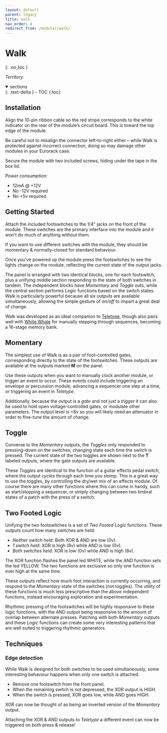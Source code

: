 ```yaml
---
layout: default
parent: legacy
title: walk
nav_order: 4
redirect_from: /modular/walk/
---
```


# Walk
{: .no_toc }

*Territory.*

<details open markdown="block">
  <summary>
    sections
  </summary>
  {: .text-delta }
- TOC
{:toc}
</details>

## Installation

Align the 10-pin ribbon cable so the red stripe corresponds to the white indicator on the rear of the module’s circuit board. This is toward the top edge of the module.

Be careful not to misalign the connector left-to-right either – while Walk is protected against incorrect connection, doing so may damage other modules in your Eurorack case.

Secure the module with two included screws, hiding under the tape in the box lid.

*Power consumption:*

- 12mA @ +12V
- No -12V required
- No +5v required


## Getting Started

Attach the included footswitches to the 1/4" jacks on the front of the module. These switches are the primary interface into the module and it won't do much of anything without them.

If you want to use different switches with the module, they should be momentary & normally-closed for standard behaviour.

Once you've powered up the module press the footswitches to see the lights change on the module, reflecting the current state of the output jacks.

The panel is arranged with two identical blocks, one for each footswitch, plus a unifying middle section responding to the state of both switches in tandem. The independent blocks have *Momentary* and *Toggle* outs, while the central section performs *Logic* functions based on the switch states. Walk is particularly powerful because all six outputs are available simultaneously, allowing the simple gesture of *on/off* to impart a great deal of change.

Walk was developed as an ideal companion to [Teletype](http://monome.org/docs/teletype), though also pairs well with [White Whale](http://monome.org/docs/whitewhale) for manually stepping through sequences, becoming a 16-stage memory bank.


## Momentary

The simplest use of Walk is as a pair of foot-controlled gates, corresponding directly to the state of the footswitches. These outputs are available at the outputs marked **M** on the panel.

Use these outputs when you want to manually clock another module, or trigger an event to occur. These events could include triggering an envelope or percussion module, advancing a sequencer one step at a time, or triggering an event in *Teletype*.

Additionally, because the output is a *gate* and not just a *trigger* it can also be used to hold open voltage-controlled gates, or modulate other parameters. The output level is +8v so you will likely need an attenuator in order to fine-tune the amount of change.


## Toggle

Converse to the *Momentary* outputs, the *Toggles* only responded to pressing-down on the switches, changing state each time the switch is pressed. The current state of the two toggles are shown next to the **T** labeled outputs, where the gate outputs are available.

These *Toggles* are identical to the function of a guitar effects pedal switch, where the output *cycles* through each time you stomp. This is a great way to use the toggles, by controlling the dry/wet mix of an effects module. Of course there are many other functions where this can come in handy, such as start/stopping a sequencer, or simply changing between two timbral states of a patch with the press of a switch.

## Two Footed Logic

Unifying the two footswitches is a set of *Two Footed Logic* functions. These outputs count how many switches are held:

- *Neither switch held*: Both XOR & AND are low (0v).
- *1 switch held*: XOR is high (8v) while AND is low (0v).
- *Both switches held*: XOR is low (0v) while AND is high (8v).

The XOR function flashes the panel led WHITE, while the AND function sets the led YELLOW. The two functions are exclusive so only one function is ever high at the same time.

These outputs reflect how much foot interaction is currently occurring, and respond to the *Momentary* state of the switches (not toggles). The utility of these functions is much less prescriptive than the above independent functions, instead encouraging exploration and experimentation.

Rhythmic pressing of the footswitches will be highly responsive to these logic functions, with the AND output being responsive to the amount of overlap between alternate presses. Patching with both *Momentary* outputs and these *Logic* functions can create some very interesting patterns that are well suited to triggering rhythmic generators.

## Techniques

### Edge detection

While Walk is designed for both switches to be used simultaneously, some interesting behaviour happens when only one switch is attached.

- Remove one footswitch from the front panel.
- When the remaining switch is not depressed, the XOR output is HIGH.
- When the switch is pressed, XOR goes low, while AND goes HIGH.

XOR can now be thought of as being an inverted version of the *Momentary* output.

Attaching the XOR & AND outputs to *Teletype* a different event can now be triggered on both press & release!

